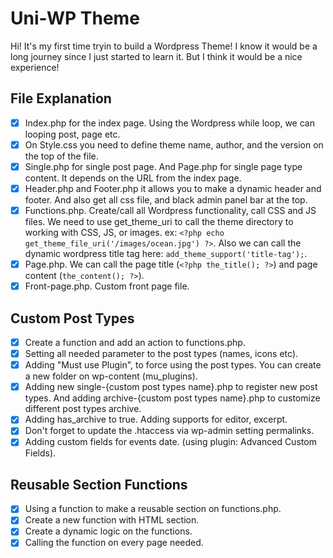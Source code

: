 # Uni-WP Theme

Hi! It's my first time tryin to build a Wordpress Theme! I know it would be a long journey since I just started to learn it. But I think it would be a nice experience!

## File Explanation

-  [x] Index.php for the index page. Using the Wordpress while loop, we can looping post, page etc.
-  [x] On Style.css you need to define theme name, author, and the version on the top of the file.
-  [x] Single.php for single post page. And Page.php for single page type content. It depends on the URL from the index page.
-  [x] Header.php and Footer.php it allows you to make a dynamic header and footer. And also get all css file, and black admin panel bar at the top.
-  [x] Functions.php. Create/call all Wordpress functionality, call CSS and JS files. We need to use get_theme_uri to call the theme directory to working with CSS, JS, or images. ex: `<?php echo get_theme_file_uri('/images/ocean.jpg') ?>`. Also we can call the dynamic wordpress title tag here: `add_theme_support('title-tag');`.
-  [x] Page.php. We can call the page title (`<?php the_title(); ?>`) and page content (`the_content(); ?>`).
-  [x] Front-page.php. Custom front page file.

## Custom Post Types

-  [x] Create a function and add an action to functions.php.
-  [x] Setting all needed parameter to the post types (names, icons etc).
-  [x] Adding "Must use Plugin", to force using the post types. You can create a new folder on wp-content (mu_plugins).
-  [x] Adding new single-{custom post types name}.php to register new post types. And adding archive-{custom post types name}.php to customize different post types archive.
-  [x] Adding has_archive to true. Adding supports for editor, excerpt.
-  [x] Don't forget to update the .htaccess via wp-admin setting permalinks.
-  [x] Adding custom fields for events date. (using plugin: Advanced Custom Fields).

## Reusable Section Functions

-  [x] Using a function to make a reusable section on functions.php.
-  [x] Create a new function with HTML section.
-  [x] Create a dynamic logic on the functions.
-  [x] Calling the function on every page needed.
